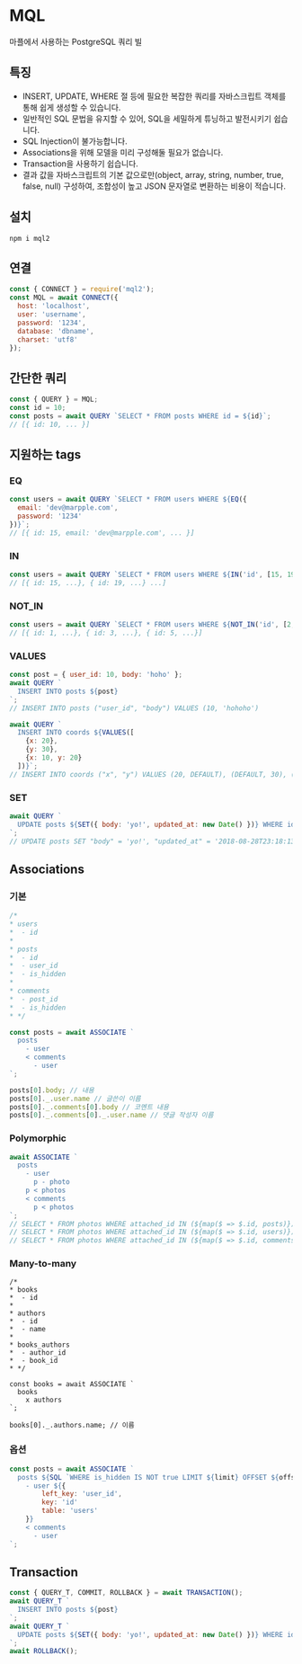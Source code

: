 # MQL

마플에서 사용하는 PostgreSQL 쿼리 빌

## 특징
 - INSERT, UPDATE, WHERE 절 등에 필요한 복잡한 쿼리를 자바스크립트 객체를 통해 쉽게 생성할 수 있습니다.
 - 일반적인 SQL 문법을 유지할 수 있어, SQL을 세밀하게 튜닝하고 발전시키기 쉽습니다.
 - SQL Injection이 불가능합니다.
 - Associations을 위해 모델을 미리 구성해둘 필요가 없습니다.
 - Transaction을 사용하기 쉽습니다.
 - 결과 값을 자바스크립트의 기본 값으로만(object, array, string, number, true, false, null) 구성하여, 조합성이 높고 JSON 문자열로 변환하는 비용이 적습니다.

## 설치

```
npm i mql2
```

## 연결

```javascript
const { CONNECT } = require('mql2');
const MQL = await CONNECT({
  host: 'localhost',
  user: 'username',
  password: '1234',
  database: 'dbname',
  charset: 'utf8'
});
```

## 간단한 쿼리

```javascript
const { QUERY } = MQL;
const id = 10;
const posts = await QUERY `SELECT * FROM posts WHERE id = ${id}`;
// [{ id: 10, ... }]
```

## 지원하는 tags

### EQ

```javascript
const users = await QUERY `SELECT * FROM users WHERE ${EQ({
  email: 'dev@marpple.com',
  password: '1234'
})}`;
// [{ id: 15, email: 'dev@marpple.com', ... }]
```

### IN

```javascript
const users = await QUERY `SELECT * FROM users WHERE ${IN('id', [15, 19, 20, 40])}`;
// [{ id: 15, ...}, { id: 19, ...} ...]
```

### NOT_IN

```javascript
const users = await QUERY `SELECT * FROM users WHERE ${NOT_IN('id', [2, 4])}` LIMIT 3 ORDER BY ID;
// [{ id: 1, ...}, { id: 3, ...}, { id: 5, ...}]
```

### VALUES

```javascript
const post = { user_id: 10, body: 'hoho' };
await QUERY `
  INSERT INTO posts ${post}
`;
// INSERT INTO posts ("user_id", "body") VALUES (10, 'hohoho')

await QUERY `
  INSERT INTO coords ${VALUES([
    {x: 20},
    {y: 30},
    {x: 10, y: 20}
  ])}`;
// INSERT INTO coords ("x", "y") VALUES (20, DEFAULT), (DEFAULT, 30), (10, 20)
```

### SET

```javascript
await QUERY `
  UPDATE posts ${SET({ body: 'yo!', updated_at: new Date() })} WHERE id = ${post.id}
`;
// UPDATE posts SET "body" = 'yo!', "updated_at" = '2018-08-28T23:18:13.263Z' WHERE id = 10
```

## Associations


### 기본

```javascript
/*
* users
*  - id
*
* posts
*  - id
*  - user_id
*  - is_hidden
*
* comments
*  - post_id
*  - is_hidden
* */

const posts = await ASSOCIATE `
  posts
    - user
    < comments
      - user
`;

posts[0].body; // 내용
posts[0]._.user.name // 글쓴이 이름
posts[0]._.comments[0].body // 코멘트 내용
posts[0]._.comments[0]._.user.name // 댓글 작성자 이름
```

### Polymorphic

```javascript
await ASSOCIATE `
  posts
    - user
      p - photo
    p < photos
    < comments
      p < photos
`;
// SELECT * FROM photos WHERE attached_id IN (${map($ => $.id, posts)}) attached_type = 'photos'
// SELECT * FROM photos WHERE attached_id IN (${map($ => $.id, users)}) attached_type = 'users'
// SELECT * FROM photos WHERE attached_id IN (${map($ => $.id, comments)}) attached_type = 'comments'
```

### Many-to-many

```
/*
* books
*  - id
*
* authors
*  - id
*  - name
*
* books_authors
*  - author_id
*  - book_id
* */

const books = await ASSOCIATE `
  books
    x authors
`;

books[0]._.authors.name; // 이름
```

### 옵션

```javascript
const posts = await ASSOCIATE `
  posts ${SQL `WHERE is_hidden IS NOT true LIMIT ${limit} OFFSET ${offset}`}
    - user ${{
        left_key: 'user_id',
        key: 'id'
        table: 'users'
    }}
    < comments
      - user
`;
```


## Transaction

```javascript
const { QUERY_T, COMMIT, ROLLBACK } = await TRANSACTION();
await QUERY_T `
  INSERT INTO posts ${post}
`;
await QUERY_T `
  UPDATE posts ${SET({ body: 'yo!', updated_at: new Date() })} WHERE id = ${post.id}
`;
await ROLLBACK();
```
